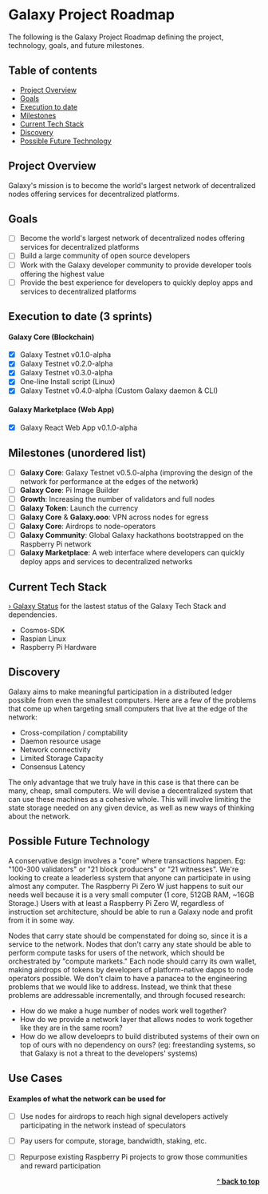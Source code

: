 # Galaxy Project Roadmap

The following is the Galaxy Project Roadmap defining the project, technology, goals, and future milestones.

## Table of contents

- [Project Overview](#project-overview)
- [Goals](#goals)
- [Execution to date](#execution-to-date-3-sprints)
- [Milestones](#milestones-unordered-list)
- [Current Tech Stack](#current-tech-stack)
- [Discovery](#discovery)
- [Possible Future Technology](#possible-future-technology)

## Project Overview

Galaxy's mission is to become the world's largest network of decentralized nodes offering services for decentralized platforms.

## Goals

- [ ] Become the world's largest network of decentralized nodes offering services for decentralized platforms
- [ ] Build a large community of open source developers
- [ ] Work with the Galaxy developer community to provide developer tools offering the highest value
- [ ] Provide the best experience for developers to quickly deploy apps and services to decentralized platforms

## Execution to date (3 sprints)

#### Galaxy Core (Blockchain)
- [x] Galaxy Testnet v0.1.0-alpha
- [x] Galaxy Testnet v0.2.0-alpha
- [x] Galaxy Testnet v0.3.0-alpha
- [x] One-line Install script (Linux)
- [x] Galaxy Testnet v0.4.0-alpha (Custom Galaxy daemon & CLI)

#### Galaxy Marketplace (Web App)
- [x] Galaxy React Web App v0.1.0-alpha

## Milestones (unordered list)

- [ ] **Galaxy Core**: Galaxy Testnet v0.5.0-alpha (improving the design of the network for performance at the edges of the network)
- [ ] **Galaxy Core**: Pi Image Builder
- [ ] **Growth**: Increasing the number of validators and full nodes
- [ ] **Galaxy Token**: Launch the currency
- [ ] **Galaxy Core** & **Galaxy.ooo**: VPN across nodes for egress
- [ ] **Galaxy Core**: Airdrops to node-operators
- [ ] **Galaxy Community**: Global Galaxy hackathons bootstrapped on the Raspberry Pi network
- [ ] **Galaxy Marketplace**: A web interface where developers can quickly deploy apps and services to decentralized networks

## Current Tech Stack

[› Galaxy Status](https://github.com/galaxypi/galaxy#status) for the lastest status of the Galaxy Tech Stack and dependencies.

* Cosmos-SDK
* Raspian Linux
* Raspberry Pi Hardware

## Discovery
Galaxy aims to make meaningful participation in a distributed ledger possible from even the smallest computers.  Here are a few of the problems that come up when targeting small computers that live at the edge of the network:

* Cross-compilation / comptability
* Daemon resource usage
* Network connectivity
* Limited Storage Capacity
* Consensus Latency

The only advantage that we truly have in this case is that there can be many, cheap, small computers.  We will  devise a decentralized system that can use these machines as a cohesive whole.  This will involve limiting the state storage needed on any given device, as well as new ways of thinking about the network.

## Possible Future Technology
A conservative design involves a "core" where transactions happen.  Eg:  "100-300 validators" or "21 block producers" or "21 witnesses".  We're looking to create a leaderless system that anyone can participate in using almost any computer.  The Raspberry Pi Zero W just happens to suit our needs well because it is a very small computer (1 core, 512GB RAM, ~16GB Storage.)  Users with at least a Raspberry Pi Zero W, regardless of instruction set architecture, should be able to run a Galaxy node and profit from it in some way.

Nodes that carry state should be compenstated for doing so, since it is a service to the network.  Nodes that don't carry any state should be able to perform compute tasks for users of the network, which should be orchestrated by "compute markets."  Each node should carry its own wallet, making airdrops of tokens by developers of platform-native dapps to node operators possible.  We don't claim to have a panacea to the engineering problems that we would like to address.  Instead, we think that these problems are addressable incrementally, and through focused research:

* How do we make a huge number of nodes work well together?
* How do we provide a network layer that allows nodes to work together like they are in the same room?
* How do we allow develoeprs to build distributed systems of their own on top of ours with no dependency on ours?  (eg: freestanding systems, so that Galaxy is not a threat to the developers' systems)


## Use Cases

#### Examples of what the network can be used for

- [ ] Use nodes for airdrops to reach high signal developers actively participating in the network instead of speculators
- [ ] Pay users for compute, storage, bandwidth, staking, etc.
- [ ] Repurpose existing Raspberry Pi projects to grow those communities and reward participation


<div align="right">
    <b><a href="#galaxy-project-roadmap">^ back to top</a></b>
</div>

